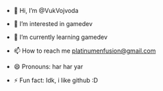 - 👋 Hi, I’m @VukVojvoda
- 👀 I’m interested in gamedev
- 🌱 I’m currently learning gamedev

- 📫 How to reach me platinumenfusion@gmail.com
- 😄 Pronouns: har har yar
- ⚡ Fun fact: Idk, i like github :D

